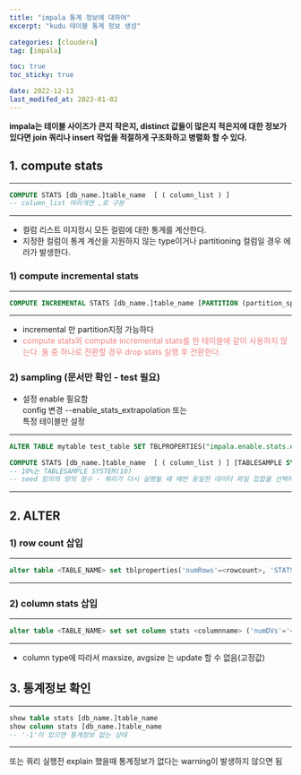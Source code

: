 ```yaml
---
title: "impala 통계 정보에 대하여"
excerpt: "kudu 테이블 통계 정보 생성"

categories: [cloudera]
tag: [impala]

toc: true
toc_sticky: true

date: 2022-12-13
last_modifed_at: 2023-01-02
---
```


**impala는 테이블 사이즈가 큰지 작은지, distinct 값들이 많은지 적은지에 대한 정보가 있다면 join 쿼리나 insert 작업을 적절하게 구조화하고 병렬화 할 수 있다.**

## 1. compute stats 
* * *
```SQL
COMPUTE STATS [db_name.]table_name  [ ( column_list ) ] 
-- column_list 여러개면 ,로 구분
```
* * *
* 컬럼 리스트 미지정시 모든 컬럼에 대한 통계를 계산한다.   
* 지정한 컬럼이 통계 계산을 지원하지 않는 type이거나 partitioning 컬럼일 경우 에러가 발생한다.

### 1) compute incremental stats
* * *
```SQL
COMPUTE INCREMENTAL STATS [db_name.]table_name [PARTITION (partition_spec)]
```
* * *
* incremental 만 partition지정 가능하다   
* <font color='LightCoral'>compute stats와 compute incremental stats를 한 테이블에 같이 사용하지 않는다. 둘 중 하나로 전환할 경우 drop stats 실행 후 전환한다.</font>

### 2) sampling (문서만 확인 - test 필요)
* 설정 enable 필요함   
config 변경 --enable_stats_extrapolation   또는   
특정 테이블만 설정  
 
* * *
```SQL 
ALTER TABLE mytable test_table SET TBLPROPERTIES("impala.enable.stats.extrapolation"="true")

COMPUTE STATS [db_name.]table_name  [ ( column_list ) ] [TABLESAMPLE SYSTEM(percentage) [REPEATABLE(seed)]]
-- 10%는 TABLESAMPLE SYSTEM(10) 
-- seed 임의의 양의 정수 - 쿼리가 다시 실행될 때 매번 동일한 데이터 파일 집합을 선택하도록 하는 옵션
```
* * *
## 2. ALTER 
### 1) row count 삽입
* * *
```SQL
alter table <TABLE_NAME> set tblproperties('numRows'=<rowcount>, 'STATS_GENERATED_VIA_STATS_TASK'='true');
```
* * *
### 2) column stats 삽입
* * *
```SQL
alter table <TABLE_NAME> set set column stats <columnname> ('numDVs'='<DV>', 'numNulls'='<numN>', 'maxsize'='<Max_size>, 'avgsize'='<Avg_size>');
```
* * *
* column type에 따라서 maxsize, avgsize 는 update 할 수 없음(고정값)

## 3. 통계정보 확인
* * *
```SQL
show table stats [db_name.]table_name
show column stats [db_name.]table_name
-- '-1'이 있으면 통계정보 없는 상태
```
* * *
또는 쿼리 실행전 explain 했을때 통계정보가 없다는 warning이 발생하지 않으면 됨